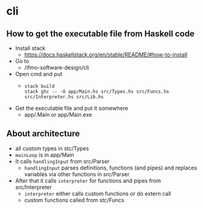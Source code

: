 # cli

## How to get the executable file from Haskell code
 - Install stack
   - https://docs.haskellstack.org/en/stable/README/#how-to-install
 - Go to
   - /ifmo-software-design/cli
 - Open cmd and put
   - ```
     stack build
     stack ghc -- -O app/Main.hs src/Types.hs src/Funcs.hs src/Interpreter.hs src/Lib.hs 
     ```
 - Get the executable file and put it somewhere
   - app/.Main or app/Main.exe

## About architecture
 - all custom types in stc/Types
 - `mainLoop` is in app/Main
 - It calls `handlingInput` from src/Parser
   - `handlingInput` parses definitions, functions (and pipes) and replaces variables via other functions in src/Parser
 - After that it calls `interpreter` for functions and pipes from src/Interpreter
   - `interpreter` either calls custom functions or do extern call
   - custom functions called from stc/Funcs

